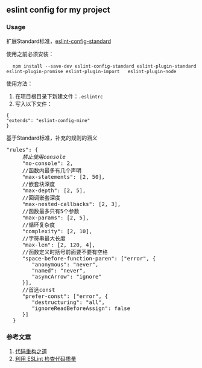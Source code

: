##  eslint config for my project
### Usage
<p>扩展Standard标准，<a href="https://www.npmjs.com/package/eslint-config-standard">eslint-config-standard</a></p>
<p>使用之前必须安装：</p>
<pre>
  <code>npm install --save-dev eslint-config-standard eslint-plugin-standard eslint-plugin-promise eslint-plugin-import   eslint-plugin-node</code></pre>
<p></p>
<p>使用方法：</p>
<ol>
<li>在项目根目录下新建文件：<code>.eslintrc</code></li>
<li>写入以下文件：</li>
</ol>
<pre>
<code>{</code>
<code>"extends": "eslint-config-mine"</code>
<code>}</code>
</pre>
<p>基于Standard标准，补充的规则的涵义</p>
<pre>
"rules": {
     <em>禁止使用console</em>
     "no-console": 2,
     //函数内最多有几个声明
     "max-statements": [2, 50],
     //嵌套块深度
     "max-depth": [2, 5],
     //回调嵌套深度
     "max-nested-callbacks": [2, 3],
     //函数最多只有5个参数
     "max-params": [2, 5],
     //循环复杂度
     "complexity": [2, 10],
     //字符串最大长度
     "max-len": [2, 120, 4],
     //函数定义时括号前面要不要有空格
     "space-before-function-paren": ["error", {
        "anonymous": "never",
        "named": "never",
        "asyncArrow": "ignore"
     }],
     //首选const
     "prefer-const": ["error", {
        "destructuring": "all",
        "ignoreReadBeforeAssign": false
     }]
  }
</pre>

### 参考文章
<ol>
  <li>
    <a href="https://mp.weixin.qq.com/s/vn5BH51CK9F1EDq7gIDODQ">代码重构之道</a>
  </li>
  <li>
    <a href="http://morning.work/page/maintainable-nodejs/getting-started-with-eslint.html">利用 ESLint 检查代码质量</a>
  </li>
</ol>

